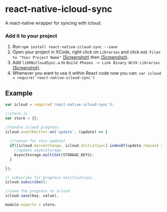 # react-native-icloud-sync

A react-native wrapper for syncing with icloud.

### Add it to your project

1. Run `npm install react-native-icloud-sync --save`
2. Open your project in XCode, right click on `Libraries` and click `Add
   Files to "Your Project Name"` [(Screenshot)](http://url.brentvatne.ca/jQp8) then [(Screenshot)](http://url.brentvatne.ca/1gqUD).
3. Add `libRNiCloudSync.a` to `Build Phases -> Link Binary With Libraries`
   [(Screenshot)](http://url.brentvatne.ca/17Xfe).
4. Whenever you want to use it within React code now you can: `var icloud = require('react-native-icloud-sync')`


## Example
```javascript
var icloud = require('react-native-icloud-sync');

//store.js
var store = {};

//handle icloud progress.
icloud.eventEmitter.on('update', (update) => {
  
  //reason for this update?
  if([icloud.ServerChange, icloud.InitialSync].indexOf(update.reason) > -1) {
    //update asyncStorage.
    AsyncStorage.multiSet(STORAGE_KEYS);
  }

});

// subscribe for progress notifications.
icloud.subscribe();

//save the progress to icloud
icloud.save(key, value);

module.exports = store;
```
